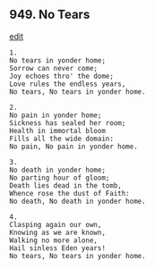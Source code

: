 
## 949.  No Tears
[edit](https://docs.google.com/document/d/1gsXg0kfCr7TOHZJoYde9JKmTv2SEg082/edit?mode=html)



    1.
    No tears in yonder home;
    Sorrow can never come;
    Joy echoes thro' the dome;
    Love rules the endless years,
    No tears, No tears in yonder home.

    2.
    No pain in yonder home;
    Sickness has sealed her room;
    Health in immortal bloom
    Fills all the wide domain:
    No pain, No pain in yonder home.

    3.
    No death in yonder home;
    No parting hour of gloom;
    Death lies dead in the tomb,
    Whence rose the dust of Faith:
    No death, No death in yonder home.

    4.
    Clasping again our own,
    Knowing as we are known,
    Walking no more alone,
    Hail sinless Eden years!
    No tears, No tears in yonder home.
